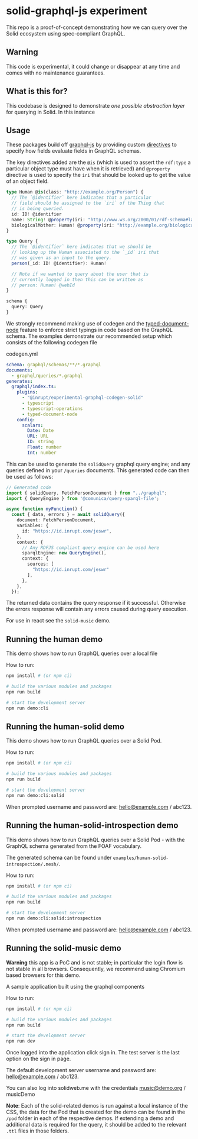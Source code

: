 # solid-graphql-js experiment

This repo is a proof-of-concept demonstrating how we can query over the Solid ecosystem using spec-compliant GraphQL.

## Warning

This code is experimental, it could change or disappear at any time and comes with no maintenance guarantees.

## What is this for?

This codebase is designed to demonstrate _one possible abstraction layer_ for querying in Solid. In this instance

## Usage

These packages build off [graphql-js](https://graphql.org/graphql-js/) by providing custom [directives](https://graphql.org/learn/queries/#directives) to specify how fields evaluate fields in GraphQL schemas.

The key directives added are the `@is` (which is used to assert the `rdf:type` a particular object type must have when it is retrieved) and `@property` directive is used to specify the `iri` that should be looked up to get the value of an object field.

```ts
type Human @is(class: "http://example.org/Person") {
  // The `@identifier` here indicates that a particular
  // field should be assigned to the `iri` of the Thing that
  // is being queried.
  id: ID! @identifier
  name: String! @property(iri: "http://www.w3.org/2000/01/rdf-schema#label")
  biologicalMother: Human! @property(iri: "http://example.org/biologicalMother")
}

type Query {
  // The `@identifier` here indicates that we should be
  // looking up the Human associated to the `_id` iri that
  // was given as an input to the query.
  person(_id: ID! @identifier): Human!

  // Note if we wanted to query about the user that is
  // currently logged in then this can be written as
  // person: Human! @webId
}

schema {
  query: Query
}

```

We strongly recommend making use of codegen and the [typed-document-node](https://the-guild.dev/blog/typed-document-node) feature to enforce strict typings in code based on the GraphQL schema. The examples demonstrate our recommended setup which consists of the following codegen file

codegen.yml

```yml
schema: graphql/schemas/**/*.graphql
documents:
  - graphql/queries/*.graphql
generates:
  graphql/index.ts:
    plugins:
      - "@inrupt/experimental-graphql-codegen-solid"
      - typescript
      - typescript-operations
      - typed-document-node
    config:
      scalars:
        Date: Date
        URL: URL
        ID: string
        Float: number
        Int: number
```

This can be used to generate the `solidQuery` graphql query engine; and any queries defined in your `/queries` documents. This generated code can then be used as follows:

```ts
// Generated code
import { solidQuery, FetchPersonDocument } from "../graphql";
import { QueryEngine } from '@comunica/query-sparql-file';

async function myFunction() {
  const { data, errors } = await solidQuery({
    document: FetchPersonDocument,
    variables: {
      id: "https://id.inrupt.com/jeswr",
    },
    context: {
      // Any RDFJS compliant query engine can be used here
      sparqlEngine: new QueryEngine(),
      context: {
        sources: [
          "https://id.inrupt.com/jeswr"
        ],
      },
    },
  });
```

The returned data contains the query response if it successful. Otherwise the errors response will contain any errors caused during query execution.

For use in react see the `solid-music` demo.

## Running the human demo

This demo shows how to run GraphQL queries over a local file

How to run:

```sh
npm install # (or npm ci)

# build the various modules and packages
npm run build

# start the development server
npm run demo:cli
```

## Running the human-solid demo

This demo shows how to run GraphQL queries over a Solid Pod.

How to run:

```sh
npm install # (or npm ci)

# build the various modules and packages
npm run build

# start the development server
npm run demo:cli:solid
```

When prompted username and password are: hello@example.com / abc123.

## Running the human-solid-introspection demo

This demo shows how to run GraphQL queries over a Solid Pod - with the GraphQL schema generated from the FOAF
vocabulary.

The generated schema can be found under `examples/human-solid-introspection/.mesh/`.

How to run:

```sh
npm install # (or npm ci)

# build the various modules and packages
npm run build

# start the development server
npm run demo:cli:solid:introspection
```

When prompted username and password are: hello@example.com / abc123.

## Running the solid-music demo

**Warning** this app is a PoC and is not stable; in particular the login flow is not stable in all browsers. Consequently, we recommend using Chromium based browsers for this demo.

A sample application built using the graphql components

How to run:

```sh
npm install # (or npm ci)

# build the various modules and packages
npm run build

# start the development server
npm run dev
```

Once logged into the application click sign in. The test server is the last option on the sign in page.

The default development server username and password are: hello@example.com / abc123.

You can also log into solidweb.me with the credentials music@demo.org / musicDemo

**Note**: Each of the solid-related demos is run against a local instance of the CSS, the data for the Pod that is created for the demo can be found in the `/pod` folder in each of the respective demos. If extending a demo and additional data is required for the query, it should be added to the relevant `.ttl` files in those folders.
